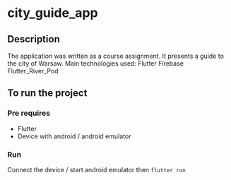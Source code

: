 # city_guide_app
 
## Description
The application was written as a course assignment. It presents a guide to the city of Warsaw.
Main technologies used:
Flutter
Firebase
Flutter_River_Pod

## To run the project 
### Pre requires
* Flutter
* Device with android / android emulator

### Run
Connect the device / start android emulator
then 
`flutter run`

